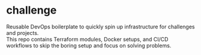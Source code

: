 # challenge

Reusable DevOps boilerplate to quickly spin up infrastructure for challenges and projects.  
This repo contains Terraform modules, Docker setups, and CI/CD workflows to skip the boring setup and focus on solving problems.
